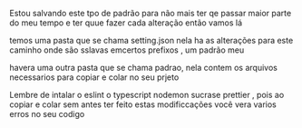 Estou salvando este tpo de padrão para não mais ter qe passar maior parte do meu tempo e ter quue
fazer cada alteração então vamos lá

temos uma pasta que se chama setting.json nela ha as alterações para este caminho onde são sslavas
emcertos prefixos , um padrão meu

havera uma outra pasta que se chama padrao, nela contem os arquivos necessarios para copiar e colar
no seu prjeto

Lembre de intalar o eslint o typescript nodemon sucrase prettier , pois ao copiar e colar sem antes
ter feito estas modificcações você vera varios erros no seu codigo
